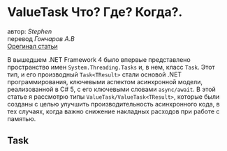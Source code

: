 # ValueTask Что? Где? Когда?.
автор: *Stephen*  
перевод *Гончаров А.В*  
[Орегинал статьи](https://devblogs.microsoft.com/dotnet/understanding-the-whys-whats-and-whens-of-valuetask/) 

В вышедшем .NET Framework 4 было впервые представлено пространство имен `System.Threading.Tasks` и, в нем, класс `Task`. Этот тип, и его производный `Task<TResult>` стали основой .NET программирования, ключевыми аспектом асинхронной модели, реализованной в C# 5, с его ключевыми словами `async/await`. В этой статье я рассмотрю типы `ValueTask/ValueTask<TResult>`, которые были созданы с целью улучшить производительность асинхронного кода, в тех случаях, когда важно снижение накладных расходов при работе с памятью. 

## Task

